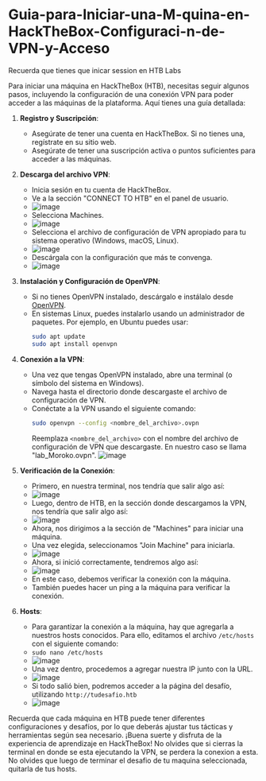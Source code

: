# Guia-para-Iniciar-una-M-quina-en-HackTheBox-Configuraci-n-de-VPN-y-Acceso

Recuerda que tienes que inicar session en HTB Labs

Para iniciar una máquina en HackTheBox (HTB), necesitas seguir algunos pasos, incluyendo la configuración de una conexión VPN para poder acceder a las máquinas de la plataforma. Aquí tienes una guía detallada:

1. **Registro y Suscripción**:
   - Asegúrate de tener una cuenta en HackTheBox. Si no tienes una, regístrate en su sitio web.
   - Asegúrate de tener una suscripción activa o puntos suficientes para acceder a las máquinas.

2. **Descarga del archivo VPN**:
   - Inicia sesión en tu cuenta de HackTheBox.
   - Ve a la sección "CONNECT TO HTB" en el panel de usuario.
   - ![image](https://github.com/JESUSLUG/Gu-a-para-Iniciar-una-M-quina-en-HackTheBox-Configuraci-n-de-VPN-y-Acceso/assets/116361712/ce68c9b8-2597-4de9-aa95-fe902336e01c)
   - Selecciona Machines.
   - ![image](https://github.com/JESUSLUG/Gu-a-para-Iniciar-una-M-quina-en-HackTheBox-Configuraci-n-de-VPN-y-Acceso/assets/116361712/e219ed73-201f-443f-91c5-0f2cf6c9b1f0)
   - Selecciona el archivo de configuración de VPN apropiado para tu sistema operativo (Windows, macOS, Linux).
   - ![image](https://github.com/JESUSLUG/Gu-a-para-Iniciar-una-M-quina-en-HackTheBox-Configuraci-n-de-VPN-y-Acceso/assets/116361712/91bc1774-ce85-497d-9faf-20e37518035c)
   - Descárgala con la configuración que más te convenga.
   - ![image](https://github.com/JESUSLUG/Gu-a-para-Iniciar-una-M-quina-en-HackTheBox-Configuraci-n-de-VPN-y-Acceso/assets/116361712/5880323f-bd76-4a8b-afeb-f05d329686c9)



3. **Instalación y Configuración de OpenVPN**:
   - Si no tienes OpenVPN instalado, descárgalo e instálalo desde [OpenVPN](https://openvpn.net/community-downloads/).
   - En sistemas Linux, puedes instalarlo usando un administrador de paquetes. Por ejemplo, en Ubuntu puedes usar:
     ```sh
     sudo apt update
     sudo apt install openvpn
     ```

4. **Conexión a la VPN**:
   - Una vez que tengas OpenVPN instalado, abre una terminal (o símbolo del sistema en Windows).
   - Navega hasta el directorio donde descargaste el archivo de configuración de VPN.
   - Conéctate a la VPN usando el siguiente comando:
     ```sh
     sudo openvpn --config <nombre_del_archivo>.ovpn
     ```
     Reemplaza `<nombre_del_archivo>` con el nombre del archivo de configuración de VPN que descargaste.
     En nuestro caso se llama "lab_Moroko.ovpn".
     ![image](https://github.com/JESUSLUG/Gu-a-para-Iniciar-una-M-quina-en-HackTheBox-Configuraci-n-de-VPN-y-Acceso/assets/116361712/bd36b5c1-406d-434c-b7b6-da13bc662fd5)



5. **Verificación de la Conexión**:
   - Primero, en nuestra terminal, nos tendría que salir algo así:
   - ![image](https://github.com/JESUSLUG/Gu-a-para-Iniciar-una-M-quina-en-HackTheBox-Configuraci-n-de-VPN-y-Acceso/assets/116361712/dfa2b4b6-5787-461e-8012-3ceb05371d95)
   - Luego, dentro de HTB, en la sección donde descargamos la VPN, nos tendría que salir algo así:
   - ![image](https://github.com/JESUSLUG/Gu-a-para-Iniciar-una-M-quina-en-HackTheBox-Configuraci-n-de-VPN-y-Acceso/assets/116361712/3c071655-c4a0-47af-b24d-76ed5591da70)
   - Ahora, nos dirigimos a la sección de "Machines" para iniciar una máquina.
   - Una vez elegida, seleccionamos "Join Machine" para iniciarla.
   - ![image](https://github.com/JESUSLUG/Gu-a-para-Iniciar-una-M-quina-en-HackTheBox-Configuraci-n-de-VPN-y-Acceso/assets/116361712/f547da88-1a47-44b4-8e11-0977e97cf2c3)
   - Ahora, si inició correctamente, tendremos algo así:
   - ![image](https://github.com/JESUSLUG/Gu-a-para-Iniciar-una-M-quina-en-HackTheBox-Configuraci-n-de-VPN-y-Acceso/assets/116361712/2bf12996-9266-43bb-a57f-7b81bb5dfc64)
   - En este caso, debemos verificar la conexión con la máquina.
   - También puedes hacer un ping a la máquina para verificar la conexión.

6. **Hosts**:
   - Para garantizar la conexión a la máquina, hay que agregarla a nuestros hosts conocidos. Para ello, editamos el archivo `/etc/hosts` con el siguiente comando:
   - `sudo nano /etc/hosts`
   - ![image](https://github.com/JESUSLUG/Gu-a-para-Iniciar-una-M-quina-en-HackTheBox-Configuraci-n-de-VPN-y-Acceso/assets/116361712/7a4e8b36-ff21-4114-ae25-f4cd0a5a14bf)
   - Una vez dentro, procedemos a agregar nuestra IP junto con la URL.
   - ![image](https://github.com/JESUSLUG/Gu-a-para-Iniciar-una-M-quina-en-HackTheBox-Configuraci-n-de-VPN-y-Acceso/assets/116361712/b104f806-cd88-4e25-9707-e3c777b5ed5a)
   - Si todo salió bien, podremos acceder a la página del desafío, utilizando `http://tudesafio.htb`
   - ![image](https://github.com/JESUSLUG/Gu-a-para-Iniciar-una-M-quina-en-HackTheBox-Configuraci-n-de-VPN-y-Acceso/assets/116361712/8fcbc2ec-2fbf-4db1-85be-b8cbd19d9953)





Recuerda que cada máquina en HTB puede tener diferentes configuraciones y desafíos, por lo que deberás ajustar tus tácticas y herramientas según sea necesario. ¡Buena suerte y disfruta de la experiencia de aprendizaje en HackTheBox!
No olvides que si cierras la terminal en donde se esta ejecutando la VPN, se perdera la conexion a esta. 
No olvides que luego de terminar el desafio de tu maquina seleccionada, quitarla de tus hosts. 
